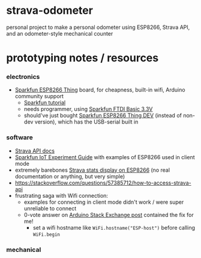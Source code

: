 # strava-odometer
personal project to make a personal odometer using ESP8266, Strava API, and an odometer-style mechanical counter

# prototyping notes / resources
### electronics
- [Sparkfun ESP8266 Thing](https://www.sparkfun.com/products/13231) board, for cheapness, built-in wifi, Arduino community support
    - [Sparkfun tutorial](https://learn.sparkfun.com/tutorials/esp8266-thing-hookup-guide)
    - needs programmer, using [Sparkfun FTDI Basic 3.3V](https://www.sparkfun.com/products/9873)
    - should've just bought [Sparkfun ESP8266 Thing DEV](https://www.sparkfun.com/products/13711) (instead of non-dev version), which has the USB-serial built in

### software
- [Strava API docs](https://developers.strava.com/docs/reference/)
- [Sparkfun IoT Experiment Guide](https://learn.sparkfun.com/tutorials/internet-of-things-experiment-guide) with examples of ESP8266 used in client mode
- extremely barebones [Strava stats display on ESP8266](https://github.com/tadas-s/StravaDistanceDisplay) (no real documentation or anything, but very simple)
- https://stackoverflow.com/questions/57385712/how-to-access-strava-api
- frustrating saga with Wifi connection:
    - examples for connecting in client mode didn't work / were super unreliable to connect
    - 0-vote answer on [Arduino Stack Exchange post](https://arduino.stackexchange.com/a/71885/81605) contained the fix for me!
        - set a wifi hostname like `WiFi.hostname("ESP-host")`  before calling `WiFi.begin`

### mechanical

